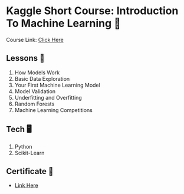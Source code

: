 # Kaggle Short Course: Introduction To Machine Learning 🤖

Course Link: [Click Here](https://www.kaggle.com/learn/intro-to-machine-learning)

## Lessons 📑
1. How Models Work
2. Basic Data Exploration
3. Your First Machine Learning Model
4. Model Validation
5. Underfitting and Overfitting
6. Random Forests
7. Machine Learning Competitions

## Tech 🖥️
1. Python
2. Scikit-Learn

## Certificate 📜
- [Link Here](https://www.kaggle.com/learn/certification/kavirajgosaye/intro-to-machine-learning)
